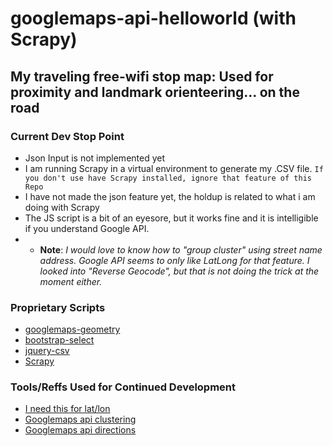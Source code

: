 # googlemaps-api-helloworld (with Scrapy)

## My traveling free-wifi stop map: Used for proximity and landmark orienteering... on the road

### Current Dev Stop Point

* Json Input is not implemented yet
* I am running Scrapy in a virtual environment to generate my .CSV file. ``` If you don't use have Scrapy installed, ignore that feature of this Repo ```
* I have not made the json feature yet, the holdup is related to what i am doing with Scrapy
* The JS script is a bit of an eyesore, but it works fine and it is intelligible if you understand Google API.
* * <b>Note</b>: <i>I would love to know how to "group cluster" using street name address. Google API seems to only like LatLong for that feature. I looked into "Reverse Geocode", but that is not doing the trick at the moment either.</i>

### Proprietary Scripts

* [googlemaps-geometry](https://developers.google.com/maps/)
* [bootstrap-select](https://silviomoreto.github.io/bootstrap-select/)
* [jquery-csv](https://github.com/evanplaice/jquery-csv/)
* [Scrapy](https://scrapy.org/)

### Tools/Reffs Used for Continued Development

* [I need this for lat/lon](http://www.latlong.net/convert-address-to-lat-long.html)
* [Googlemaps api clustering](https://developers.google.com/maps/documentation/javascript/marker-clustering)
* [Googlemaps api directions](https://developers.google.com/maps/documentation/javascript/examples/directions-panel)

